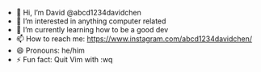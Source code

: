 - 👋 Hi, I’m David @abcd1234davidchen
- 👀 I’m interested in anything computer related
- 🌱 I’m currently learning how to be a good dev
- 📫 How to reach me: https://www.instagram.com/abcd1234davidchen/
- 😄 Pronouns: he/him
- ⚡️ Fun fact: Quit Vim with :wq

<!---
abcd1234davidchen/abcd1234davidchen is a ✨ special ✨ repository because its `README.md` (this file) appears on your GitHub profile.
You can click the Preview link to take a look at your changes.
--->
